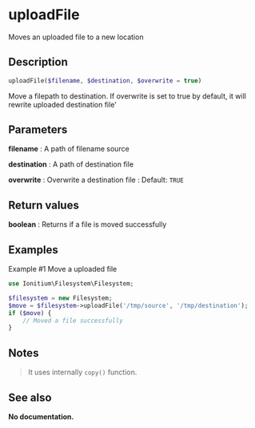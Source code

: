 # uploadFile

Moves an uploaded file to a new location

## Description

```php
uploadFile($filename, $destination, $overwrite = true)
```

Move a filepath to destination. If overwrite is set to true by default, it will rewrite uploaded destination file'

## Parameters

__filename__
: A path of filename source

__destination__
: A path of destination file

__overwrite__
: Overwrite a destination file
: Default: `TRUE`

## Return values

__boolean__
: Returns if a file is moved successfully

## Examples

Example #1 Move a uploaded file
```php
use Ionitium\Filesystem\Filesystem;

$filesystem = new Filesystem;
$move = $filesystem->uploadFile('/tmp/source', '/tmp/destination');
if ($move) {
    // Moved a file successfully
}
```

## Notes

> It uses internally `copy()` function.

## See also

__No documentation.__